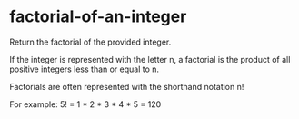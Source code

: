# factorial-of-an-integer

Return the factorial of the provided integer.

If the integer is represented with the letter n, a factorial is the product of all positive integers less than or equal to n.

Factorials are often represented with the shorthand notation n!

For example: 5! = 1 * 2 * 3 * 4 * 5 = 120